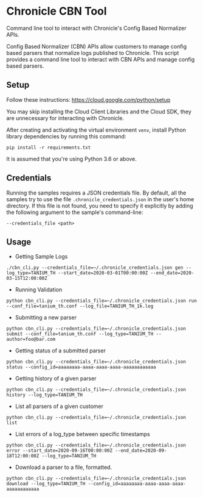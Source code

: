 # Chronicle CBN Tool

Command line tool to interact with Chronicle's Config Based Normalizer APIs.

Config Based Normalizer (CBN) APIs allow customers to manage config based
parsers that normalize logs published to Chronicle. This script provides a
command line tool to interact with CBN APIs and manage config based parsers.

## Setup

Follow these instructions: https://cloud.google.com/python/setup

You may skip installing the Cloud Client Libraries and the Cloud SDK, they are
unnecessary for interacting with Chronicle.

After creating and activating the virtual environment `venv`, install Python
library dependencies by running this command:

```shell
pip install -r requirements.txt
```

It is assumed that you're using Python 3.6 or above.

## Credentials

Running the samples requires a JSON credentials file. By default, all the
samples try to use the file `.chronicle_credentials.json` in the user's home
directory. If this file is not found, you need to specify it explicitly by
adding the following argument to the sample's command-line:

```shell
--credentials_file <path>
```

## Usage

- Getting Sample Logs
```shell
./cbn_cli.py --credentials_file=~/.chronicle_credentials.json gen --log_type=TANIUM_TH --start_date=2020-03-01T00:00:00Z --end_date=2020-03-15T12:00:00Z
```

- Running Validation
```shell
python cbn_cli.py --credentials_file=~/.chronicle_credentials.json run --conf_file=tanium_th.conf --log_file=TANIUM_TH_1k.log
```

- Submitting a new parser
```shell
python cbn_cli.py --credentials_file=~/.chronicle_credentials.json submit --conf_file=tanium_th.conf --log_type=TANIUM_TH --author=foo@bar.com
```

- Getting status of a submitted parser
```shell
python cbn_cli.py --credentials_file=~/.chronicle_credentials.json status --config_id=aaaaaaaa-aaaa-aaaa-aaaa-aaaaaaaaaaaa
```

- Getting history of a given parser
```shell
python cbn_cli.py --credentials_file=~/.chronicle_credentials.json history --log_type=TANIUM_TH
```

- List all parsers of a given customer
```shell
python cbn_cli.py --credentials_file=~/.chronicle_credentials.json list
```

- List errors of a log_type between specific timestamps 
```shell
python cbn_cli.py --credentials_file=~/.chronicle_credentials.json error --start_date=2020-09-16T00:00:00Z --end_date=2020-09-18T12:00:00Z --log_type=TANIUM_TH
```

- Download a parser to a file, formatted.
```shell
python cbn_cli.py --credentials_file=~/.chronicle_credentials.json download --log_type=TANIUM_TH --config_id=aaaaaaaa-aaaa-aaaa-aaaa-aaaaaaaaaaaa
```

